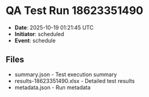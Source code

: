 # QA Test Run 18623351490

- **Date**: 2025-10-19 01:21:45 UTC
- **Initiator**: scheduled
- **Event**: schedule

## Files
- summary.json - Test execution summary
- results-18623351490.xlsx - Detailed test results
- metadata.json - Run metadata
